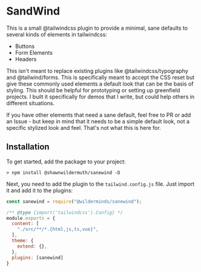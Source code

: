 # SandWind

This is a small @tailwindcss plugin to provide a minimal, sane defaults to several kinds of elements in tailwindcss:

- Buttons
- Form Elements
- Headers

This isn't meant to replace existing plugins like @tailwindcss/typography and @tailwind/forms. This is specifically meant to accept the CSS reset but give these commonly used elements a default look that can be the basis of styling. This should be helpful for prototyping or setting up greenfield projects. I built it specifically for demos that I write, but could help others in different situations. 

If you have other elements that need a sane default, feel free to PR or add an Issue - but keep in mind that it needs to be a simple default look, not a specific stylized look and feel. That's not what this is here for.

## Installation

To get started, add the package to your project:

```
> npm install @shawnwildermuth/sanewind -D
```

Next, you need to add the plugin to the `tailwind.config.js` file. Just import it and add it to the plugins:

```js
const sanewind = require("@wilderminds/sanewind");

/** @type {import('tailwindcss').Config} */
module.exports = {
  content: [
    "./src/**/*.{html,js,ts,vue}",
  ],
  theme: {
    extend: {},
  },
  plugins: [sanewind]
}
```

